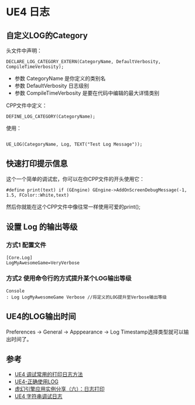 # UE4 日志

## 自定义LOG的Category

头文件中声明：

```
DECLARE_LOG_CATEGORY_EXTERN(CategoryName, DefaultVerbosity, CompileTimeVerbosity);
```

- 参数 CategoryName 是你定义的类别名
- 参数 DefaultVerbosity 日志级别
- 参数 CompileTimeVerbosity 是要在代码中编辑的最大详情类别


CPP文件中定义：

```
DEFINE_LOG_CATEGORY(CategoryName);
```

使用：

```

UE_LOG(CategoryName, Log, TEXT("Test Log Message"));

```

## 快速打印提示信息

这个一个简单的调试宏，你可以在你CPP文件的开头使用它：

```
#define print(text) if (GEngine) GEngine->AddOnScreenDebugMessage(-1, 1.5, FColor::White,text)
```

然后你就能在这个CPP文件中像往常一样使用可爱的print();


## 设置 Log 的输出等级

### 方式1 配置文件

```
[Core.Log]
LogMyAwesomeGame=VeryVerbose
```

### 方式2 使用命令行的方式提升某个LOG输出等级

```
Console
: Log LogMyAwesomeGame Verbose //将定义的LOG提升至Verbose输出等级
```


## UE4的LOG输出时间

Preferences -> General -> Apppearance -> Log Timestamp选择类型就可以输出时间了。

## 参考

- [UE4 调试常用的打印日志方法](https://cloud.tencent.com/developer/article/2066023)
- [UE4-正确使用LOG](https://stonelzp.github.io/how-to-use-log/)
- [虚幻引擎应用实例分享（六）：日志打印](https://indienova.com/indie-game-development/unreal-engine-example-sharing-part-6/)
- [UE4 字符串调试日志](https://muyunsoft.com/blog/Unreal4/UE4CodeTheory/DebugInfo.html)

